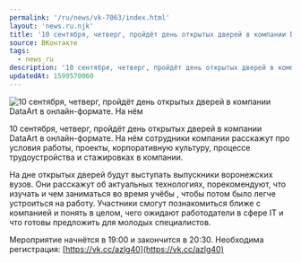 ```yaml
---
permalink: '/ru/news/vk-7063/index.html'
layout: 'news.ru.njk'
title: '10 сентября, четверг, пройдёт день открытых дверей в компании DataArt в онлайн-формате.'
source: ВКонтакте
tags:
  - news_ru
description: '10 сентября, четверг, пройдёт день открытых дверей в компании DataArt в онлайн-формате'
updatedAt: 1599570060
---
```

![10 сентября, четверг, пройдёт день открытых дверей в компании DataArt в онлайн-формате. На нём](https://sun9-25.userapi.com/impg/L91CZVBhg2TMXmmTFyz5xxYnp3iLIS4d4OYwyA/-2-39rI5b2s.jpg?size=807x538&quality=96&proxy=1&sign=43071049fc4cb857c1a7537b7f5ae629&c_uniq_tag=Q5u_pf-4VF9qAHkBR1wlgphG5jOIhP0SMEHXxhXZTug&type=album)

10 сентября, четверг, пройдёт день открытых дверей в компании DataArt в онлайн-формате. На нём сотрудники компании расскажут про условия работы, проекты, корпоративную культуру, процессе трудоустройства и стажировках в компании.

На дне открытых дверей будут выступать выпускники воронежских вузов. Они расскажут об актуальных технологиях, порекомендуют, что изучать и чем заниматься во время учёбы , чтобы потом было легче устроиться на работу. Участники смогут познакомиться ближе с компанией и понять в целом, чего ожидают работодатели в сфере IT и что готовы предложить для молодых специалистов.

Мероприятие начнётся в 19:00 и закончится в 20:30. Необходима регистрация: [https://vk.cc/azlg40](https://vk.cc/azlg40)
